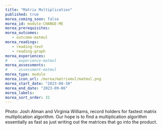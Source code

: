 ```yaml
---
title: "Matrix Multiplication"
published: true
morea_coming_soon: false
morea_id: module-CHANGE-ME
morea_prerequisites:
morea_outcomes:
   - outcome-matmul
morea_readings:
   - reading-text
   - reading-graph
morea_experiences:
#   - experience-matmul
morea_assessments:
#   - assessment-matmul
morea_type: module
morea_icon_url: /morea/matrixmul/matmul.png
morea_start_date: "2023-08-30"
morea_end_date: "2023-09-06"
morea_labels:
morea_sort_order: 31
---
```


Photo: Josh Alman and Virginia Williams, record holders for fastest
matrix multiplication algorithm. Our hope is to find a multiplication
algorithm essentially as fast as just writing out the matrices that go
into the product.
